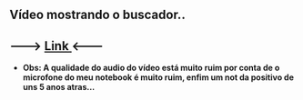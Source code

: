 ## Vídeo mostrando o buscador..
## ---> <a href="https://drive.google.com/file/d/1pbvhaiBxSweuw_Y4xPvtJiMvFws4YQwx/view?usp=sharing"> Link </a> <---

- **Obs: A qualidade do audio do vídeo está muito ruim por conta de o microfone do meu notebook é muito ruim, enfim um not da positivo de uns 5 anos atras...**
